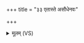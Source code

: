 +++
title = "३३ एतास्ते असौधेनवः"

+++
<details><summary>मूलम् (VS)</summary>

ए॒तास्ते॑ असौधे॒नवः॑ काम॒दुघा॑ भवन्तु।  
एनीः॒ श्येनीः॒ सरू॑पा॒ विरू॑पास्ति॒लव॑त्सा॒ उप॑तिष्ठन्तु॒ त्वात्र॑ ॥
</details>